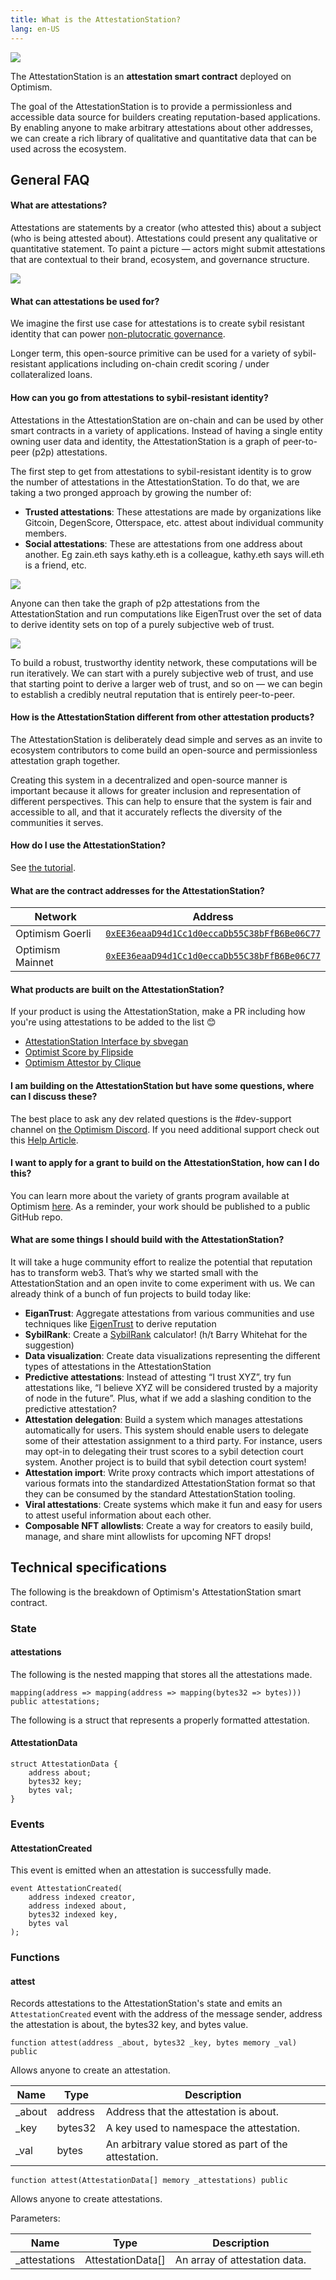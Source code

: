 ```yaml
---
title: What is the AttestationStation?
lang: en-US
---
```

![](../../assets/docs/governance/attestationstation/attestationstation.png)

The AttestationStation is an **attestation smart contract** deployed on Optimism.  

The goal of the AttestationStation is to provide a permissionless and accessible data source for builders creating reputation-based applications. By enabling anyone to make arbitrary attestations about other addresses, we can create a rich library of qualitative and quantitative data that can be used across the ecosystem.


<!-- TODO: Add source code link when we have an authoritative source -->

## General FAQ

#### What are attestations?

Attestations are statements by a creator (who attested this) about a subject (who is being attested about). Attestations could present any qualitative or quantitative statement. To paint a picture — actors might submit attestations that are contextual to their brand, ecosystem, and governance structure.

![](../../assets/docs/governance/attestationstation/attestations.png)



#### What can attestations be used for?

We imagine the first use case for attestations is to create sybil resistant identity that can power [non-plutocratic governance](https://vitalik.ca/general/2021/08/16/voting3.html).

Longer term, this open-source primitive can be used for a variety of sybil-resistant applications including on-chain credit scoring / under collateralized loans.

#### How can you go from attestations to sybil-resistant identity?

Attestations in the AttestationStation are on-chain and can be used by other smart contracts in a variety of applications. Instead of having a single entity owning user data and identity, the AttestationStation is a graph of peer-to-peer (p2p) attestations. 

The first step to get from attestations to sybil-resistant identity is to grow the number of attestations in the AttestationStation. To do that, we are taking a two pronged approach by growing the number of:

* **Trusted attestations**: These attestations are made by organizations like Gitcoin, DegenScore, Otterspace, etc. attest about individual community members.
* **Social attestations**: These are attestations from one address about another. Eg zain.eth says kathy.eth is a colleague, kathy.eth says will.eth is a friend, etc.

![](../../assets/docs/governance/attestationstation/network.png)

Anyone can then take the graph of p2p attestations from the AttestationStation and run computations like EigenTrust over the set of data to derive identity sets on top of a purely subjective web of trust.

![](../../assets/docs/governance/attestationstation/eigan.png)

To build a robust, trustworthy identity network, these computations will be run iteratively. We can start with a purely subjective web of trust, and use that starting point to derive a larger web of trust, and so on — we can begin to establish a credibly neutral reputation that is entirely peer-to-peer. 

#### How is the AttestationStation different from other attestation products?

The AttestationStation is deliberately dead simple and serves as an invite to ecosystem contributors to come build an open-source and permissionless attestation graph together.

Creating this system in a decentralized and open-source manner is important because it allows for greater inclusion and representation of different perspectives. This can help to ensure that the system is fair and accessible to all, and that it accurately reflects the diversity of the communities it serves.

#### How do I use the AttestationStation?

See [the tutorial](https://github.com/ethereum-optimism/optimism-tutorial/tree/main/ecosystem/attestation-station).

#### What are the contract addresses for the AttestationStation?

| Network | Address |
| - | - |
| Optimism Goerli | [`0xEE36eaaD94d1Cc1d0eccaDb55C38bFfB6Be06C77`](https://goerli-explorer.optimism.io/address/0xEE36eaaD94d1Cc1d0eccaDb55C38bFfB6Be06C77)  |
| Optimism Mainnet | [`0xEE36eaaD94d1Cc1d0eccaDb55C38bFfB6Be06C77`](https://explorer.optimism.io/address/0xEE36eaaD94d1Cc1d0eccaDb55C38bFfB6Be06C77) |

#### What products are built on the AttestationStation? 
If your product is using the AttestationStation, make a PR including how you're using attestations to be added to the list 😊
* [AttestationStation Interface by sbvegan](https://attestationstation.xyz/)
* [Optimist Score by Flipside](https://science.flipsidecrypto.xyz/optimist/)
* [Optimism Attestor by Clique](https://provenance.clique.social/attestor/opattestor)

#### I am building on the AttestationStation but have some questions, where can I discuss these?

The best place to ask any dev related questions is the #dev-support channel on [the Optimism Discord](https://discord-gateway.optimism.io/). If you need additional support check out this [Help Article](https://help.optimism.io/hc/en-us/articles/9762044018843-How-do-I-get-project-support-marketing-integrations-etc-).

#### I want to apply for a grant to build on the AttestationStation, how can I do this?

You can learn more about the variety of grants program available at Optimism [here](allocations/#ecosystem-fund). As a reminder, your work should be published to a public GitHub repo.

#### What are some things I should build with the AttestationStation?

It will take a huge community effort to realize the potential that reputation has to transform web3. That’s why we started small with the AttestationStation and an open invite to come experiment with us. We can already think of a bunch of fun projects to build today like:

* **EiganTrust**: Aggregate attestations from various communities and use techniques like [EigenTrust](https://en.wikipedia.org/wiki/EigenTrust) to derive reputation
* **SybilRank**: Create a [SybilRank](https://users.cs.duke.edu/~qiangcao/sybilrank_project/index.html) calculator! (h/t Barry Whitehat for the suggestion)
* **Data visualization**: Create data visualizations representing the different types of attestations in the AttestationStation
* **Predictive attestations**: Instead of attesting “I trust XYZ”, try fun attestations like, “I believe XYZ will be considered trusted by a majority of node in the future”. Plus, what if we add a slashing condition to the predictive attestation?
* **Attestation delegation**: Build a system which manages attestations automatically for users. This system should enable users to delegate some of their attestation assignment to a third party. For instance, users may opt-in to delegating their trust scores to a sybil detection court system. Another project is to build that sybil detection court system! 
* **Attestation import**: Write proxy contracts which import attestations of various formats into the standardized AttestationStation format so that they can be consumed by the standard AttestationStation tooling.
* **Viral attestations**: Create systems which make it fun and easy for users to attest useful information about each other.
* **Composable NFT allowlists**: Create a way for creators to easily build, manage, and share mint allowlists for upcoming NFT drops!


## Technical specifications

The following is the breakdown of Optimism's AttestationStation smart contract.

### State

#### attestations

The following is the nested mapping that stores all the attestations made.

```
mapping(address => mapping(address => mapping(bytes32 => bytes))) public attestations;
```

The following is a struct that represents a properly formatted attestation.

#### AttestationData

```
struct AttestationData {
    address about;
    bytes32 key;
    bytes val;
}
```

### Events

#### AttestationCreated

This event is emitted when an attestation is successfully made.

```
event AttestationCreated(
    address indexed creator,
    address indexed about,
    bytes32 indexed key,
    bytes val
);
```

### Functions

#### attest

Records attestations to the AttestationStation's state and emits an `AttestationCreated` event with the address of the message sender, address the attestation is about, the bytes32 key, and bytes value.

```
function attest(address _about, bytes32 _key, bytes memory _val) public
```

Allows anyone to create an attestation. 

| Name   | Type    | Description                                           |
|--------|---------|-------------------------------------------------------|
| _about | address | Address that the attestation is about.                |
| _key   | bytes32 | A key used to namespace the attestation.              |
| _val   | bytes   | An arbitrary value stored as part of the attestation. |

```
function attest(AttestationData[] memory _attestations) public
```

Allows anyone to create attestations. 

Parameters:

| Name           | Type              | Description                   |
| -------------- | ----------------- | ----------------------------- |
| \_attestations | AttestationData[] | An array of attestation data. |

